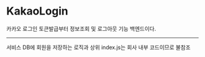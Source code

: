 # KakaoLogin
카카오 로그인 토큰발급부터 정보조회 및 로그아웃 기능 백엔드이다.

-------------------------------------------------------------------------------
서비스 DB에 회원을 저장하는 로직과 상위 index.js는 회사 내부 코드이므로 불참조
